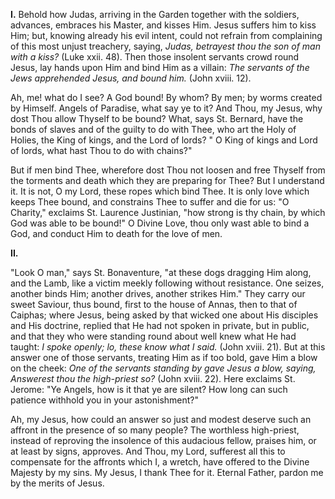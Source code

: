 
**I\.** Behold how Judas, arriving in the Garden together with the soldiers, advances, embraces his Master, and kisses Him. Jesus suffers him to kiss Him; but, knowing already his evil intent, could not refrain from complaining of this most unjust treachery, saying, *Judas, betrayest thou the son of man with a kiss?* (Luke xxii. 48). Then those insolent servants crowd round Jesus, lay hands upon Him and bind Him as a villain: *The servants of the Jews apprehended Jesus, and bound him.* (John xviii. 12).

Ah, me! what do I see? A God bound! By whom? By men; by worms created by Himself. Angels of Paradise, what say ye to it? And Thou, my Jesus, why dost Thou allow Thyself to be bound? What, says St. Bernard, have the bonds of slaves and of the guilty to do with Thee, who art the Holy of Holies, the King of kings, and the Lord of lords? \" O King of kings and Lord of lords, what hast Thou to do with chains?\"

But if men bind Thee, wherefore dost Thou not loosen and free Thyself from the torments and death which they are preparing for Thee? But I understand it. It is not, O my Lord, these ropes which bind Thee. It is only love which keeps Thee bound, and constrains Thee to suffer and die for us: \"O Charity,\" exclaims St. Laurence Justinian, \"how strong is thy chain, by which God was able to be bound!\" O Divine Love, thou only wast able to bind a God, and conduct Him to death for the love of men.

**II\.**

\"Look O man,\" says St. Bonaventure, \"at these dogs dragging Him along, and the Lamb, like a victim meekly following without resistance. One seizes, another binds Him; another drives, another strikes Him.\" They carry our sweet Saviour, thus bound, first to the house of Annas, then to that of Caiphas; where Jesus, being asked by that wicked one about His disciples and His doctrine, replied that He had not spoken in private, but in public, and that they who were standing round about well knew what He had taught: *I spoke openly; lo, these know what I said.* (John xviii. 21). But at this answer one of those servants, treating Him as if too bold, gave Him a blow on the cheek: *One of the servants standing by gave Jesus a blow, saying, Answerest thou the high-priest so?* (John xviii. 22). Here exclaims St. Jerome: \"Ye Angels, how is it that ye are silent? How long can such patience withhold you in your astonishment?\"

Ah, my Jesus, how could an answer so just and modest deserve such an affront in the presence of so many people? The worthless high-priest, instead of reproving the insolence of this audacious fellow, praises him, or at least by signs, approves. And Thou, my Lord, sufferest all this to compensate for the affronts which I, a wretch, have offered to the Divine Majesty by my sins. My Jesus, I thank Thee for it. Eternal Father, pardon me by the merits of Jesus.

